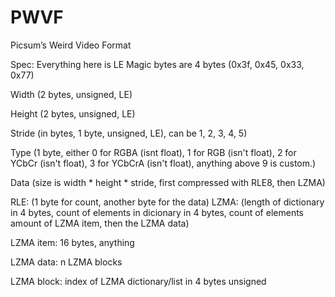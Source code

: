 # PWVF
Picsum’s Weird Video Format

Spec: Everything here is LE
Magic bytes are 4 bytes (0x3f, 0x45, 0x33, 0x77)

Width (2 bytes, unsigned, LE)

Height (2 bytes, unsigned, LE)

Stride (in bytes, 1 byte, unsigned, LE), can be 1, 2, 3, 4, 5)

Type (1 byte, either 0 for RGBA (isnt float), 1 for RGB (isn't float), 2 for YCbCr (isn't float), 3 for YCbCrA (isn't float), anything above 9 is custom.)

Data (size is width * height * stride, first compressed with RLE8, then LZMA)

RLE: (1 byte for count, another byte for the data)
LZMA: (length of dictionary in 4 bytes, count of elements in dicionary in 4 bytes, count of elements amount of LZMA item, then the LZMA data)

LZMA item: 16 bytes, anything

LZMA data: n LZMA blocks

LZMA block: index of LZMA dictionary/list in 4 bytes unsigned 

